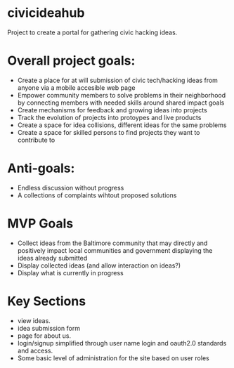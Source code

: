 # civicideahub
Project to create a portal for gathering civic hacking ideas.

# Overall project goals:
* Create a place for at will submission of civic tech/hacking ideas from anyone via a mobile accesible web page
* Empower community members to solve problems in their neighborhood by connecting members with needed skills around shared impact goals
* Create mechanisms for feedback and growing ideas into projects
* Track the evolution of projects into protoypes and live products
* Create a space for idea collisions, different ideas for the same problems
* Create a space for skilled persons to find projects they want to contribute to

# Anti-goals:
* Endless discussion without progress
* A collections of complaints wihtout proposed solutions

# MVP Goals
* Collect ideas from the Baltimore community that may directly and positively impact local communities and government displaying the ideas already submitted
* Display collected ideas (and allow interaction on ideas?)
* Display what is currently in progress


# Key Sections

* view ideas. 
* idea submission form
* page for about us. 
* login/signup simplified through user name login and oauth2.0 standards and access. 
* Some basic level of administration for the site based on user roles
